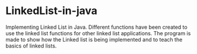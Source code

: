 # LinkedList-in-java
Implementing Linked List in Java.
Different functions have been created to use the linked list functions for other linked list applications.
The program is made to show how the Linked list is being implemented and to teach the basics of linked lists.
